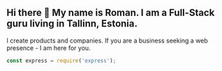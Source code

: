 ## Hi there 👋 My name is Roman. I am a Full-Stack guru living in Tallinn, Estonia.

I create products and companies. If you are a business seeking a web presence - I am here for you.

```js
const express = require('express');
```

<!--
**RomanShabanov/RomanShabanov** is a ✨ _special_ ✨ repository because its `README.md` (this file) appears on your GitHub profile.

Here are some ideas to get you started:

- 🔭 I’m currently working on ...
- 🌱 I’m currently learning ...
- 👯 I’m looking to collaborate on ...
- 🤔 I’m looking for help with ...
- 💬 Ask me about ...
- 📫 How to reach me: ...
- 😄 Pronouns: ...
- ⚡ Fun fact: ...
-->
